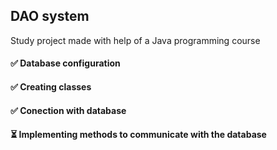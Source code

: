 ## DAO system
Study project made with help of a Java programming course
#### ✅ Database configuration
#### ✅ Creating classes
#### ✅ Conection with database
#### ⏳ Implementing methods to communicate with the database

